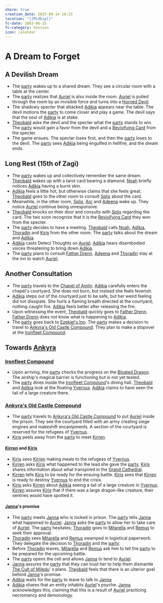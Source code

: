 ```yaml
---
share: true
creation_date: 2025-09-14 16:23
location: "[[Midkip]]"
fc-date: 1083-06-15
fc-category: Session
icon: calendar
---
```

# A Dream to Forget
## A Devilish Dream
- The [party](../Factions/Seven%20Up....md) wakes up to a shared dream. They see a circular room with a table at the center.
- The [party](../Factions/Seven%20Up....md) realizes that [Auriel](../NPCs/Auriel%20Furwish.md) is also inside the room. [Auriel](../NPCs/Auriel%20Furwish.md) is pulled through the room by an invisible force and turns into a [Horned Devil](../../Horned%20Devil.md).
- The shadowy specter that attacked [Adikia](../PCs/Adikia%20Unalome.md) appears near the table. The devil motions the [party](../Factions/Seven%20Up....md) to come closer and play a game. The devil says that the soul of [Adikia](../PCs/Adikia%20Unalome.md) is at stake.
- [Theobald](../PCs/Theobald%20Clayhollow.md) asks the devil and the specter what the [party](../Factions/Seven%20Up....md) stands to win. The [party](../Factions/Seven%20Up....md) would gain a favor from the devil and a [Revivifying Card](../../Revivifying%20Card.md) from the specter.
- The game ensues. The specter loses first, and then the [party](../Factions/Seven%20Up....md) loses to the devil. The [party](../Factions/Seven%20Up....md) sees [Adikia](../PCs/Adikia%20Unalome.md) being engulfed in hellfire, and the dream ends.
## Long Rest (15th of Zagi)
- The [party](../Factions/Seven%20Up....md) wakes up and collectively remember the same dream. [Theobald](../PCs/Theobald%20Clayhollow.md) wakes up with a tarot card bearing a diamond. [Noah](../PCs/Noah%20Skie.md) briefly notices [Adikia](../PCs/Adikia%20Unalome.md) having a burnt skin.
- [Adikia](../PCs/Adikia%20Unalome.md) feels a little hot, but otherwise claims that she feels great. [Theobald](../PCs/Theobald%20Clayhollow.md) goes to the other room to consult [Splix](../PCs/Spraugh%20'Splix'%20Calix.md) about the card.
- Meanwhile, in the other room, [Splix](../PCs/Spraugh%20'Splix'%20Calix.md), [Arc](../PCs/Arc.md) and [Adeena](../PCs/Adeena%20Oberon.md) wake up. They notice [Auriel](../NPCs/Auriel%20Furwish.md) continue being unresponsive.
- [Theobald](../PCs/Theobald%20Clayhollow.md) knocks on their door and consults with [Splix](../PCs/Spraugh%20'Splix'%20Calix.md) regarding the card. The two soon recognize that it is the [Revivifying Card](../../Revivifying%20Card.md) they won from the specter.
- The [party](../Factions/Seven%20Up....md) decides to have a meeting. [Theobald](../PCs/Theobald%20Clayhollow.md) calls [Noah](../PCs/Noah%20Skie.md), [Adikia](../PCs/Adikia%20Unalome.md), [Thoradin](../PCs/Thoradin%20Goodman.md) and [Kiris](../PCs/Kiris%20Acquermann.md) from the other room. The [party](../Factions/Seven%20Up....md) talks about the dream and [Adikia](../PCs/Adikia%20Unalome.md). 
- [Adikia](../PCs/Adikia%20Unalome.md) casts Detect Thoughts on [Auriel](../NPCs/Auriel%20Furwish.md). [Adikia](../PCs/Adikia%20Unalome.md) hears disembodied voices threatening to bring down [Adikia](../PCs/Adikia%20Unalome.md).
- The [party](../Factions/Seven%20Up....md) plans to consult [Father Drenn](../NPCs/Drenn%20Halyx.md). [Adeena](../PCs/Adeena%20Oberon.md) and [Thoradin](../PCs/Thoradin%20Goodman.md) stay at the inn to watch [Auriel](../NPCs/Auriel%20Furwish.md).
## Another Consultation
- The [party](../Factions/Seven%20Up....md) travels to the [Chapel of Amlin](../Locations/Buildings/Chapel%20of%20Amlin.md). [Adikia](../PCs/Adikia%20Unalome.md) carefully enters the chapel's courtyard. She does not burn, but instead she feels feverish. 
- [Adikia](../PCs/Adikia%20Unalome.md) steps out of the courtyard just to be safe, but her weird feeling did not dissipate. She hurls a flaming breath directed at the courtyard; nothing caught fire. [Adikia](../PCs/Adikia%20Unalome.md) feels better after releasing the fire.
- Upon witnessing the event, [Theobald](../PCs/Theobald%20Clayhollow.md) quickly goes to [Father Drenn](../NPCs/Drenn%20Halyx.md). [Father Drenn](../NPCs/Drenn%20Halyx.md) does not know what is happening to [Adikia](../PCs/Adikia%20Unalome.md).
- The [party](../Factions/Seven%20Up....md) goes back to [Ezekiel's Inn](../Locations/Buildings/Ezekiel's%20Inn.md). The [party](../Factions/Seven%20Up....md) makes a decision to travel to [Ankyra's Old Castle Compound](../Locations/Buildings/Ankyra's%20Old%20Castle%20Compound.md). They plan to make a stopover at the [Ironfleet Compound](../Locations/Buildings/Ironfleet%20Compound.md).
## Towards [Ankyra](../Locations/Areas/Ankyra%20District.md)
### [Ironfleet Compound](../Locations/Buildings/Ironfleet%20Compound.md)
- Upon arriving, the [party](../Factions/Seven%20Up....md) checks the progress on the [Bloated Dragon](../Items/Bloated%20Dragon.md). The airship's magical barrier is functioning but is not yet tested.
- The [party](../Factions/Seven%20Up....md) dines inside the [Ironfleet Compound](../Locations/Buildings/Ironfleet%20Compound.md)'s dining hall. [Theobald](../PCs/Theobald%20Clayhollow.md) and [Adikia](../PCs/Adikia%20Unalome.md) look at the floating [Yvernus](../Locations/Areas/Yvernus%20District.md). [Adikia](../PCs/Adikia%20Unalome.md) claims to have seen the tail of a large creature there.
### [Ankyra's Old Castle Compound](../Locations/Buildings/Ankyra's%20Old%20Castle%20Compound.md)
- The [party](../Factions/Seven%20Up....md) travels to [Ankyra's Old Castle Compound](../Locations/Buildings/Ankyra's%20Old%20Castle%20Compound.md) to put [Auriel](../NPCs/Auriel%20Furwish.md) inside the prison. They see the courtyard filled with an army creating siege engines and makeshift encampments. A section of the courtyard is reserved for the refugees of [Yvernus](../Locations/Areas/Yvernus%20District.md).
- [Kiris](../PCs/Kiris%20Acquermann.md) peels away from the [party](../Factions/Seven%20Up....md) to meet [Kirren](../NPCs/Kirren%20Acquermann.md).
#### [Kirren](../NPCs/Kirren%20Acquermann.md) and [Kiris](../PCs/Kiris%20Acquermann.md)
- [Kiris](../PCs/Kiris%20Acquermann.md) sees [Kirren](../NPCs/Kirren%20Acquermann.md) making meals to the refugees of [Yvernus](../Locations/Areas/Yvernus%20District.md).
- [Kirren](../NPCs/Kirren%20Acquermann.md) asks [Kiris](../PCs/Kiris%20Acquermann.md) what happened to the lead she gave the [party](../Factions/Seven%20Up....md). [Kiris](../PCs/Kiris%20Acquermann.md) shares information about what transpired in the [Grand Cathedral](../Locations/Buildings/Grand%20Cathedral.md).
- [Kirren](../NPCs/Kirren%20Acquermann.md) tells [Kiris](../PCs/Kiris%20Acquermann.md) to be ready for the ensuing battle. [Kiris](../PCs/Kiris%20Acquermann.md) sees that [Kirren](../NPCs/Kirren%20Acquermann.md) is ready to destroy [Yvernus](../Locations/Areas/Yvernus%20District.md) to end the crisis.
- [Kiris](../PCs/Kiris%20Acquermann.md) asks [Kirren](../NPCs/Kirren%20Acquermann.md) about [Adikia](../PCs/Adikia%20Unalome.md) seeing a tail of a large creature in [Yvernus](../Locations/Areas/Yvernus%20District.md). [Kirren](../NPCs/Kirren%20Acquermann.md) assures [Kiris](../PCs/Kiris%20Acquermann.md) that if there was a large dragon-like creature, their sentries would have spotted it.
#### [Janna](../NPCs/Janna%20Furwish.md)'s promise
- The [party](../Factions/Seven%20Up....md) meets [Janna](../NPCs/Janna%20Furwish.md) who is locked in prison. The [party](../Factions/Seven%20Up....md) tells [Janna](../NPCs/Janna%20Furwish.md) what happened to [Auriel](../NPCs/Auriel%20Furwish.md). [Janna](../NPCs/Janna%20Furwish.md) asks the [party](../Factions/Seven%20Up....md) to allow her to take care of [Auriel](../NPCs/Auriel%20Furwish.md). The [party](../Factions/Seven%20Up....md) hesitates; [Thoradin](../PCs/Thoradin%20Goodman.md) goes to [Mitarella](../NPCs/Mitarella%20Randall.md) and [Remus](../NPCs/Remus%20Kyp.md) to seek their approval.
- [Thoradin](../PCs/Thoradin%20Goodman.md) sees [Mitarella](../NPCs/Mitarella%20Randall.md) and [Remus](../NPCs/Remus%20Kyp.md) swamped in logistical paperwork. They delegate the decision to [Thoradin](../PCs/Thoradin%20Goodman.md) and the [party](../Factions/Seven%20Up....md).
- Before [Thoradin](../PCs/Thoradin%20Goodman.md) leaves, [Mitarella](../NPCs/Mitarella%20Randall.md) and [Remus](../NPCs/Remus%20Kyp.md) ask him to tell the [party](../Factions/Seven%20Up....md) to be prepared for the upcoming battle.
- The [party](../Factions/Seven%20Up....md) opens the cell and allows [Janna](../NPCs/Janna%20Furwish.md) to tend to [Auriel](../NPCs/Auriel%20Furwish.md).
- [Janna](../NPCs/Janna%20Furwish.md) assures the [party](../Factions/Seven%20Up....md) that they can trust her to help them dismantle [The Cult of Miledu](../../The%20Cult%20of%20Miledu.md)' s plans. [Theobald](../PCs/Theobald%20Clayhollow.md) feels that there is an ulterior goal behind [Janna](../NPCs/Janna%20Furwish.md)'s promise.
- [Adikia](../PCs/Adikia%20Unalome.md) waits for the [party](../Factions/Seven%20Up....md) to leave to talk to [Janna](../NPCs/Janna%20Furwish.md)
- [Adikia](../PCs/Adikia%20Unalome.md) shares that an entity inhabits [Auriel](../NPCs/Auriel%20Furwish.md)'s psyche. [Janna](../NPCs/Janna%20Furwish.md) acknowledges this, claiming that this is a result of [Auriel](../NPCs/Auriel%20Furwish.md) practicing necromancy and demonology.

